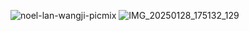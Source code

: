![noel-lan-wangji-picmix](https://github.com/user-attachments/assets/8cefd850-1d7e-4f6e-89d6-d71f3b852cdc)
![IMG_20250128_175132_129](https://github.com/user-attachments/assets/8e6892e2-abe5-4040-8f9b-2254ccd8d19a)


